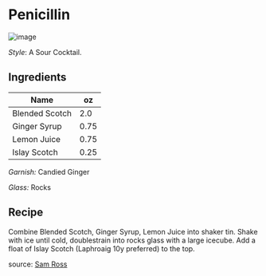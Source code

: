 # Penicillin

![image](https://cdn.shopify.com/s/files/1/0583/3185/products/Penicillin2.0_5000x.jpg?v=1607060729)

_Style_: A Sour Cocktail.

## Ingredients

| Name | oz |
| ----------- | ------- |
| Blended Scotch | 2.0 |
| Ginger Syrup | 0.75 |
| Lemon Juice | 0.75 |
| Islay Scotch | 0.25 |

_Garnish:_ Candied Ginger

_Glass:_ Rocks

## Recipe

Combine Blended Scotch, Ginger Syrup, Lemon Juice into shaker tin. Shake with ice until cold, doublestrain into rocks glass with a large icecube. Add a float of Islay Scotch (Laphroaig 10y preferred) to the top.

source: [Sam Ross](https://punchdrink.com/recipes/penicillin/)

[^1]: Citrus forward
[^2]: Sam Ross
[^3]: Modern Classic

